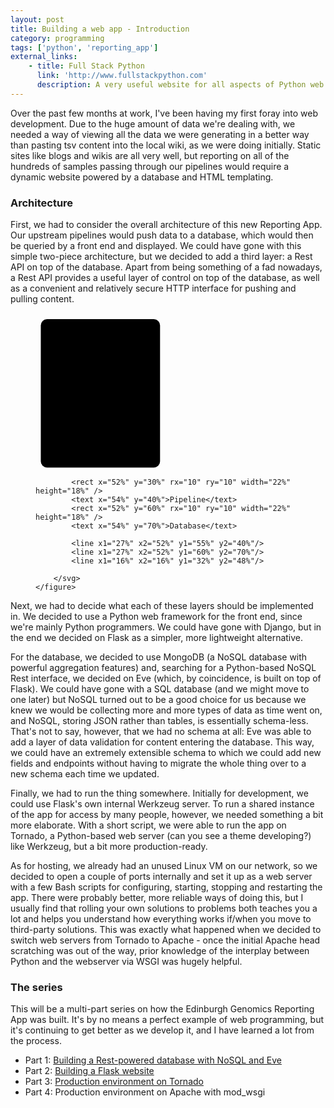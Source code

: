 ```yaml
---
layout: post
title: Building a web app - Introduction
category: programming
tags: ['python', 'reporting_app']
external_links:
    - title: Full Stack Python
      link: 'http://www.fullstackpython.com'
      description: A very useful website for all aspects of Python web development.
---
```


Over the past few months at work, I've been having my first foray into web development. Due to the huge amount of data we're dealing with, we needed a way of viewing all the data we were generating in a better way than pasting tsv content into the local wiki, as we were doing initially. Static sites like blogs and wikis are all very well, but reporting on all of the hundreds of samples passing through our pipelines would require a dynamic website powered by a database and HTML templating.

### Architecture
First, we had to consider the overall architecture of this new Reporting App. Our upstream pipelines would push data to a database, which would then be queried by a front end and displayed. We could have gone with this simple two-piece architecture, but we decided to add a third layer: a Rest API on top of the database. Apart from being something of a fad nowadays, a Rest API provides a useful layer of control on top of the database, as well as a convenient and relatively secure HTTP interface for pushing and pulling content.

<div>
    <figure class="fig">
        <svg height="250" width="100%" style="display:inline;">
            <rect x="2%" y="4%" rx="10" ry="10" width="45%" height="95%">HTTP server</rect>
            <rect x="5%" y="14%" rx="10" ry="10" width="22%" height="18%" />
            <text x="7%" y="24%">Front end</text>
            <rect x="5%" y="48%" rx="10" ry="10" width="22%" height="18%" />
            <text x="7%" y="58%">Rest API</text>
            <text x="7%" y="85%">HTTP server</text>

            <rect x="52%" y="30%" rx="10" ry="10" width="22%" height="18%" />
            <text x="54%" y="40%">Pipeline</text>
            <rect x="52%" y="60%" rx="10" ry="10" width="22%" height="18%" />
            <text x="54%" y="70%">Database</text>

            <line x1="27%" x2="52%" y1="55%" y2="40%"/>
            <line x1="27%" x2="52%" y1="60%" y2="70%"/>
            <line x1="16%" x2="16%" y1="32%" y2="48%"/>

        </svg>
    </figure>
</div>

Next, we had to decide what each of these layers should be implemented in. We decided to use a Python web framework for the front end, since we're mainly Python programmers. We could have gone with Django, but in the end we decided on Flask as a simpler, more lightweight alternative.

For the database, we decided to use MongoDB (a NoSQL database with powerful aggregation features) and, searching for a Python-based NoSQL Rest interface, we decided on Eve (which, by coincidence, is built on top of Flask). We could have gone with a SQL database (and we might move to one later) but NoSQL turned out to be a good choice for us because we knew we would be collecting more and more types of data as time went on, and NoSQL, storing JSON rather than tables, is essentially schema-less. That's not to say, however, that we had no schema at all: Eve was able to add a layer of data validation for content entering the database. This way, we could have an extremely extensible schema to which we could add new fields and endpoints without having to migrate the whole thing over to a new schema each time we updated.

Finally, we had to run the thing somewhere. Initially for development, we could use Flask's own internal Werkzeug server. To run a shared instance of the app for access by many people, however, we needed something a bit more elaborate. With a short script, we were able to run the app on Tornado, a Python-based web server (can you see a theme developing?) like Werkzeug, but a bit more production-ready.

As for hosting, we already had an unused Linux VM on our network, so we decided to open a couple of ports internally and set it up as a web server with a few Bash scripts for configuring, starting, stopping and restarting the app. There were probably better, more reliable ways of doing this, but I usually find that rolling your own solutions to problems both teaches you a lot and helps you understand how everything works if/when you move to third-party solutions. This was exactly what happened when we decided to switch web servers from Tornado to Apache - once the initial Apache head scratching was out of the way, prior knowledge of the interplay between Python and the webserver via WSGI was hugely helpful.

### The series
This will be a multi-part series on how the Edinburgh Genomics Reporting App was built. It's by no means a perfect example of web programming, but it's continuing to get better as we develop it, and I have learned a lot from the process.

- Part 1: [Building a Rest-powered database with NoSQL and Eve](/programming/2016/07/15/nosql_and_eve.html)
- Part 2: [Building a Flask website](/programming/2016/07/15/flask.html)
- Part 3: [Production environment on Tornado](/programming/2016/07/19/flask_on_tornado.html)
- Part 4: Production environment on Apache with mod_wsgi
